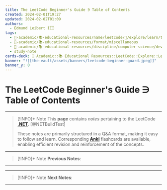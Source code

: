 ```yaml
---
title: The LeetCode Beginner's Guide ∋ Table of Contents
created: 2024-02-01T19:27
updated: 2024-02-02T01:09
authors:
  - Edmund Leibert III
tags:
  - 🔴-academic/📚-educational-resources/name/leetcode/🔖/explore/learn/the-leetcode-beginners-guide
  - 🔴-academic/📚-educational-resources/format/miscellaneous
  - 🔴-academic/📚-educational-resources/discipline/computer-science/developer-platform/net
  - study-note
cards-deck: 🔴 Academic::📚 Educational Resources::LeetCode::Explore::Learn::The LeetCode Beginner's Guide ∋ Table of Contents
banner: "![[the-vault/assets/banners/leetcode-beginner-guard.jpeg]]"
banner_y: 0
---
```


# The LeetCode Beginner's Guide ∋ Table of Contents

---

> [!INFO]+ Note 
> This **page** contains _notes_ pertaining to the LeetCode **[.NET](https://dotnet.microsoft.com/en-us/)**. [@NETBuildTest]
> 
> These notes are primarily structured in a Q&A format, making it easy to follow and learn. Corresponding [**Anki**](https://apps.ankiweb.net/) flashcards are available, enabling efficient revision and reinforcement of the concepts. 

---

> [!INFO]+ Note
> **Previous Notes**:
> 

---



---

> [!INFO]+ Note
> **Next Notes**:
> 

---
